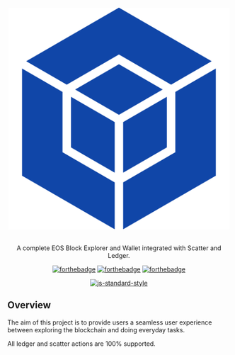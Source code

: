<div align="center">
<br>
<img width="500" src="/icon.png" alt="Bloks.io">
<br>
<br>
</div>

<p align="center" color="#6a737d">
A complete EOS Block Explorer and Wallet integrated with Scatter and Ledger.
</p>

<div align="center">

[![forthebadge](http://forthebadge.com/images/badges/built-with-love.svg)](http://forthebadge.com) [![forthebadge](http://forthebadge.com/images/badges/uses-js.svg)](http://forthebadge.com) [![forthebadge](http://forthebadge.com/images/badges/makes-people-smile.svg)](http://forthebadge.com)
</div>

<div align="center">

[![js-standard-style](https://cdn.rawgit.com/feross/standard/master/badge.svg)](https://github.com/feross/standard)

</div>

## Overview
The aim of this project is to provide users a seamless user experience between exploring the blockchain and doing everyday tasks.

All ledger and scatter actions are 100% supported.
